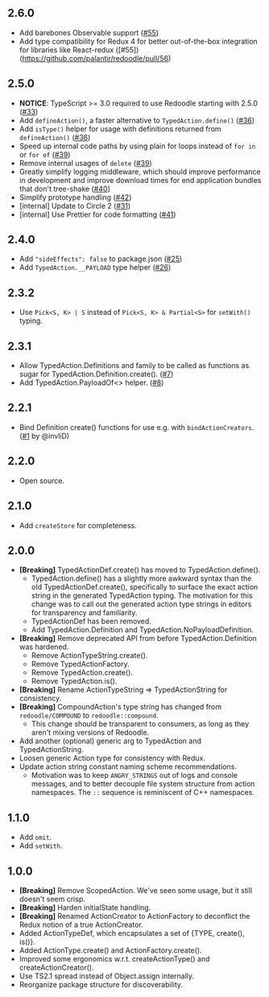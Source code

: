## 2.6.0

- Add barebones Observable support ([#55](https://github.com/palantir/redoodle/pull/56))
- Add type compatibility for Redux 4 for better out-of-the-box integration for libraries like React-redux ([#55])(https://github.com/palantir/redoodle/pull/56)

## 2.5.0

- **NOTICE**: TypeScript >= 3.0 required to use Redoodle starting with 2.5.0 ([#33](https://github.com/palantir/redoodle/pull/33))
- Add `defineAction()`, a faster alternative to `TypedAction.define()` ([#36](https://github.com/palantir/redoodle/pull/36))
- Add `isType()` helper for usage with definitions returned from `defineAction()` ([#36](https://github.com/palantir/redoodle/pull/36))
- Speed up internal code paths by using plain for loops instead of `for in` or `for of` ([#39](https://github.com/palantir/redoodle/pull/39))
- Remove internal usages of `delete` ([#39](https://github.com/palantir/redoodle/pull/39))
- Greatly simplify logging middleware, which should improve performance in development and improve download times for end application bundles that don't tree-shake ([#40](https://github.com/palantir/redoodle/pull/40)]
- Simplify prototype handling ([#42](https://github.com/palantir/redoodle/pull/42))
- [internal] Update to Circle 2 ([#31](https://github.com/palantir/redoodle/pull/31))
- [internal] Use Prettier for code formatting ([#41](https://github.com/palantir/redoodle/pull/41))

## 2.4.0

- Add `"sideEffects": false` to package.json ([#25](https://github.com/palantir/redoodle/pull/25))
- Add `TypedAction.__PAYLOAD` type helper ([#26](https://github.com/palantir/redoodle/pull/26))

## 2.3.2

- Use `Pick<S, K> | S` instead of `Pick<S, K> & Partial<S>` for `setWith()` typing.

## 2.3.1

- Allow TypedAction.Definitions and family to be called as functions
  as sugar for TypedAction.Definition.create(). ([#7](https://github.com/palantir/redoodle/pull/7))
- Add TypedAction.PayloadOf<> helper. ([#8](https://github.com/palantir/redoodle/pull/8))

## 2.2.1

- Bind Definition create() functions for use e.g. with `bindActionCreators`. ([#1](https://github.com/palantir/redoodle/pull/1) by @invliD)

## 2.2.0

- Open source.

## 2.1.0

- Add `createStore` for completeness.

## 2.0.0

- **[Breaking]** TypedActionDef.create() has moved to TypedAction.define().
  - TypedAction.define() has a slightly more awkward syntax than the old
    TypedActionDef.create(), specifically to surface the exact action
    string in the generated TypedAction typing. The motivation for this change
    was to call out the generated action type strings in editors
    for transparency and familiarity.
  - TypedActionDef has been removed.
  - Add TypedAction.Definition and TypedAction.NoPayloadDefinition.
- **[Breaking]** Remove deprecated API from before TypedAction.Definition was hardened.
  - Remove ActionTypeString.create().
  - Remove TypedActionFactory.
  - Remove TypedAction.create().
  - Remove TypedAction.is().
- **[Breaking]** Rename ActionTypeString => TypedActionString for consistency.
- **[Breaking]** CompoundAction's type string has changed from `redoodle/COMPOUND` to `redoodle::compound`.
  - This change should be transparent to consumers, as long as they aren't mixing versions of Redoodle.
- Add another (optional) generic arg to TypedAction and TypedActionString.
- Loosen generic Action type for consistency with Redux.
- Update action string constant naming scheme recommendations.
  - Motivation was to keep `ANGRY_STRINGS` out of logs and console messages,
    and to better decouple file system structure from action namespaces.
    The `::` sequence is reminiscent of C++ namespaces.

## 1.1.0

- Add `omit`.
- Add `setWith`.

## 1.0.0

- **[Breaking]** Remove ScopedAction. We've seen some usage, but it still doesn't seem crisp.
- **[Breaking]** Harden initialState handling.
- **[Breaking]** Renamed ActionCreator to ActionFactory to deconflict the Redux notion of a true ActionCreator.
- Added ActionTypeDef, which encapsulates a set of {TYPE, create(), is()}.
- Added ActionType.create() and ActionFactory.create().
- Improved some ergonomics w.r.t. createActionType() and createActionCreator().
- Use TS2.1 spread instead of Object.assign internally.
- Reorganize package structure for discoverability.
